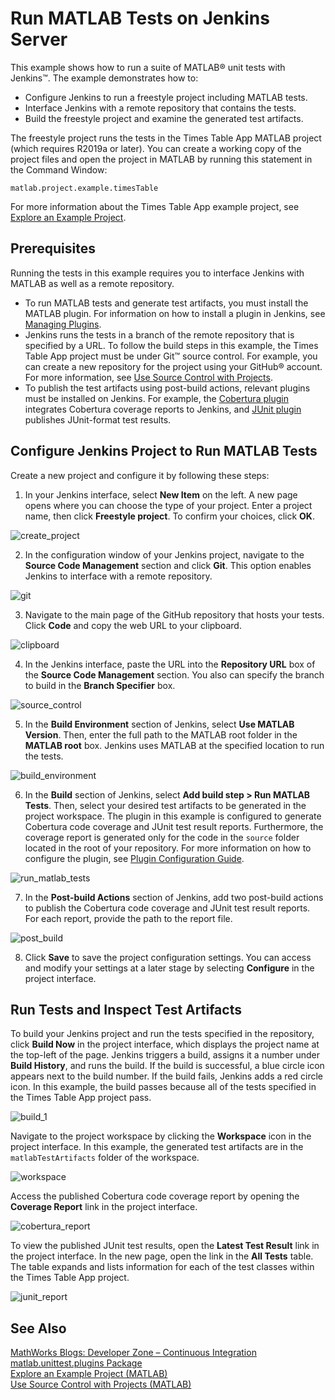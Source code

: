 # Run MATLAB Tests on Jenkins Server

This example shows how to run a suite of MATLAB&reg; unit tests with Jenkins&trade;. The example demonstrates how to:

* Configure Jenkins to run a freestyle project including MATLAB tests.
* Interface Jenkins with a remote repository that contains the tests.
* Build the freestyle project and examine the generated test artifacts.

The freestyle project runs the tests in the Times Table App MATLAB project (which requires R2019a or later). You can create a working copy of the project files and open the project in MATLAB by running this statement in the Command Window: 

```
matlab.project.example.timesTable
```

For more information about the Times Table App example project, see [Explore an Example Project](https://www.mathworks.com/help/matlab/matlab_prog/explore-an-example-project.html).

## Prerequisites
Running the tests in this example requires you to interface Jenkins with MATLAB as well as a remote repository.

* To run MATLAB tests and generate test artifacts, you must install the MATLAB plugin. For information on how to install a plugin in Jenkins, see [Managing Plugins](https://jenkins.io/doc/book/managing/plugins/).
* Jenkins runs the tests in a branch of the remote repository that is specified by a URL. To follow the build steps in this example, the Times Table App project must be under Git&trade; source control. For example, you can create a new repository for the project using your GitHub&reg; account. For more information, see [Use Source Control with Projects](https://www.mathworks.com/help/matlab/matlab_prog/use-source-control-with-projects.html).
* To publish the test artifacts using post-build actions, relevant plugins must be installed on Jenkins. For example, the [Cobertura plugin](https://plugins.jenkins.io/cobertura) integrates Cobertura coverage reports to Jenkins, and [JUnit plugin](https://plugins.jenkins.io/junit) publishes JUnit-format test results. 

## Configure Jenkins Project to Run MATLAB Tests
Create a new project and configure it by following these steps:
1. In your Jenkins interface, select **New Item** on the left. A new page opens where you can choose the type of your project. Enter a project name, then click **Freestyle project**. To confirm your choices, click **OK**.

![create_project](https://user-images.githubusercontent.com/48831250/94477040-50aee880-019f-11eb-9484-1d4ecf60ed92.png)

2. In the configuration window of your Jenkins project, navigate to the **Source Code Management** section and click **Git**. This option enables Jenkins to interface with a remote repository.

![git](https://user-images.githubusercontent.com/48831250/94477376-cb780380-019f-11eb-8297-1c3a4874fe0e.png)


3. Navigate to the main page of the GitHub repository that hosts your tests. Click **Code** and copy the web URL to your clipboard.

![clipboard](https://user-images.githubusercontent.com/48831250/94478137-dd0ddb00-01a0-11eb-9e55-d8004863c5e7.png)


4. In the Jenkins interface, paste the URL into the **Repository URL** box of the **Source Code Management** section. You also can specify the branch to build in the **Branch Specifier** box.

![source_control](https://user-images.githubusercontent.com/48831250/94478391-37a73700-01a1-11eb-9f89-a5a71413baf0.png)


5. In the **Build Environment** section of Jenkins, select **Use MATLAB Version**. Then, enter the full path to the MATLAB root folder in the **MATLAB root** box. Jenkins uses MATLAB at the specified location to run the tests. 

![build_environment](https://user-images.githubusercontent.com/48831250/94478737-ad130780-01a1-11eb-89d8-1ef43c34fab0.png)

6. In the **Build** section of Jenkins, select **Add build step > Run MATLAB Tests**. Then, select your desired test artifacts to be generated in the project workspace. The plugin in this example is configured to generate Cobertura code coverage and JUnit test result reports. Furthermore, the coverage report is generated only for the code in the `source` folder located in the root of your repository. For more information on how to configure the plugin, see [Plugin Configuration Guide](../CONFIGDOC.md).

![run_matlab_tests](https://user-images.githubusercontent.com/48831250/94479048-2f9bc700-01a2-11eb-9ff6-4ab1df99d1b9.png)

7. In the **Post-build Actions** section of Jenkins, add two post-build actions to publish the Cobertura code coverage and JUnit test result reports. For each report, provide the path to the report file.

![post_build](https://user-images.githubusercontent.com/48831250/94479293-96b97b80-01a2-11eb-97ff-44a321bce0e9.png)


8. Click **Save** to save the project configuration settings. You can access and modify your settings at a later stage by selecting **Configure** in the project interface.

## Run Tests and Inspect Test Artifacts
To build your Jenkins project and run the tests specified in the repository, click **Build Now** in the project interface, which displays the project name at the top-left of the page. Jenkins triggers a build, assigns it a number under **Build History**, and runs the build. If the build is successful, a blue circle icon appears next to the build number. If the build fails, Jenkins adds a red circle icon. In this example, the build passes because all of the tests specified in the Times Table App project pass.

![build_1](https://user-images.githubusercontent.com/48831250/94481160-4db6f680-01a5-11eb-83eb-75027a009321.png)

Navigate to the project workspace by clicking the **Workspace** icon in the project interface. In this example, the generated test artifacts are in the `matlabTestArtifacts` folder of the workspace.

![workspace](https://user-images.githubusercontent.com/48831250/94481319-88209380-01a5-11eb-8681-440ea84b59d9.png)

Access the published Cobertura code coverage report by opening the **Coverage Report** link in the project interface.

![cobertura_report](https://user-images.githubusercontent.com/48831250/94481556-e2b9ef80-01a5-11eb-86f2-1679ae63f407.png)

To view the published JUnit test results, open the **Latest Test Result** link in the project interface. In the new page, open the link in the **All Tests** table. The table expands and lists information for each of the test classes within the Times Table App project.  

![junit_report](https://user-images.githubusercontent.com/48831250/94481735-33c9e380-01a6-11eb-9106-d96cfd7676ae.png)

## See Also
[MathWorks Blogs: Developer Zone – Continuous Integration](https://blogs.mathworks.com/developer/category/continuous-integration/)<br/>
[matlab.unittest.plugins Package](https://www.mathworks.com/help/matlab/ref/matlab.unittest.plugins-package.html)<br/>
[Explore an Example Project (MATLAB)](https://www.mathworks.com/help/matlab/matlab_prog/explore-an-example-project.html)<br/>
[Use Source Control with Projects (MATLAB)](https://www.mathworks.com/help/matlab/matlab_prog/use-source-control-with-projects.html)
